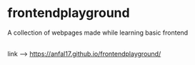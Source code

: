 # frontendplayground
A collection of webpages made while learning basic frontend

<br>link --> https://anfal17.github.io/frontendplayground/
